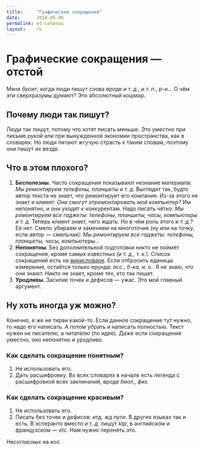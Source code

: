 ```yaml
---
title:     "Графические сокращения"
date:      2018-05-05
permalink: et-ceteras
layout:    ru
---
```

# Графические сокращения — отстой

Меня _бесит_, когда люди пишут слова вроде _и т. д._, _и т. п._, _р-н_... О чём
эти сверхразумы думают? Это абсолютный кошмар.

## Почему люди так пишут?

Люди так пишут, потому что хотят писать меньше. Это уместно при письме рукой
или при вынужденной экономии пространства, как в словарях. Но люди питают
жгучую страсть к таким словам, поэтому они пишут их везде.

## Что в этом плохого?

1. **Бесполезны.** Часто сокращения показывают незнание материала: _Мы
   ремонтируем телефоны, планшеты и т. д._ Выглядит так, будто автор текста не
   знает, что ремонтирует его компания. Из-за этого не знает и клиент: _Они
   смогут отремонтировать мой компьютер?_ Им непонятно, и они уходят к
   конкурентам.  Надо писать чётко: _Мы ремонтируем все гаджеты: телефоны,
   планшеты, часы, компьютеры и т. д._ Теперь клиент знает, чего ждать. Но в
   чём роль этого _и т. д._? Её нет. Смело убираем и заменяем на многоточие (ну
   или на точку, если автор — смельчак): _Мы ремонтируем все гаджеты: телефоны,
   планшеты, часы, компьютеры..._
2. **Непонятны**. Без дополнительной подготовки никто не поймёт сокращения,
   кроме самых известных (_и т. д._, _т. к._). Список сокращений есть на
   [викисловаре](https://ru.wiktionary.org/wiki/Категория:Графические_сокращения/ru).
   Если отбросить единицы измерения, остаётся только ерунда: _асс., б-ка, и.
   о._. Я не знаю, что они знают. Никто не знает, кроме тех, кто так пишет.
3. **Уродливы**. Засилие точек и дефисов — ужас. Это мой главный аргумент.

## Ну хоть иногда уж можно?

Конечно, я же не тиран какой-то. Если данное сокращение тут нужно, то надо его
написать. А потом убрать и написать полностью. Текст нужен не писателю, а
читателю (по идее). Даже если сокращение уместно, оно непонятно и уродливо.

### Как сделать сокращение понятным?

1. Не использовать его.
2. Дать расшифровку. Во всех словарях в начале есть легенда с расшифровкой всех
   заклинаний, вроде _биол., физ._

### Как сделать сокращение красивым?

1. Не использовать его.
2. Писать без точек и дефисов: _итд, жд пути_. В других языках так и есть. В
   эсперанто вместо _и т. д._ пишут _ktp_, в английском и французском — _etc_.
   Нам нужно перенять это.

Несогласных на кол.
